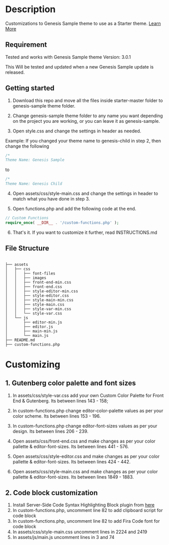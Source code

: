 # Description

Customizations to Genesis Sample theme to use as a Starter theme. [Learn More](https://bharath.blog/)

## Requirement

Tested and works with Genesis Sample theme Version: 3.0.1

This Will be tested and updated when a new Genesis Sample update is released.

## Getting started

1. Download this repo and move all the files inside starter-master folder to genesis-sample theme folder.

2. Change genesis-sample theme folder to any name you want depending on the project you are working, or you can leave it as genesis-sample.

3. Open style.css and change the settings in header as needed.

Example: If you changed your theme name to genesis-child in step 2, then change the following

```css
/*
Theme Name: Genesis Sample
``` 
to

```css
/*
Theme Name: Genesis Child
``` 

4. Open assets/css/style-main.css and change the settings in header to match what you have done in step 3.

5. Open functions.php and add the following code at the end.

```php
// Custom Functions
require_once( __DIR__ . '/custom-functions.php' );
``` 

6. That's it. If you want to customize it further, read INSTRUCTIONS.md

## File Structure

```

├── assets
│   ├── css
│   │   ├── font-files
│   │   ├── images
│   │   ├── front-end-min.css
│   │   ├── front-end.css
│   │   ├── style-editor-min.css
│   │   ├── style-editor.css
│   │   ├── style-main-min.css
│   │   ├── style-main.css
│   │   ├── style-var-min.css
│   │   └── style-var.css
│   └── js
│       ├── editor-min.js
│       ├── editor.js
│       ├── main-min.js
│       └── main.js
├── README.md
├── custom-functions.php

``` 

# Customizing

## 1. Gutenberg color palette and font sizes

1. In assets/css/style-var.css add your own Custom Color Palette for Front End & Gutenberg. Its between lines 143 - 158;

2. In custom-functions.php change editor-color-palette values as per your color scheme. Its between lines 153 - 196.

3. In custom-functions.php change editor-font-sizes values as per your design. Its between lines 206 - 239.

4. Open assets/css/front-end.css and make changes as per your color pallette & editor-font-sizes. Its between lines 441 - 576.

5. Open assets/css/style-editor.css and make changes as per your color pallette & editor-font-sizes. Its between lines 424 - 442.

6. Open assets/css/style-main.css and make changes as per your color pallette & editor-font-sizes. Its between lines 1849 - 1883.


## 2. Code block customization

1. Install Server-Side Code Syntax Highlighting Block plugin from [here](https://github.com/westonruter/code-syntax-block)
2. In custom-functions.php, uncomment line 82 to add clipboard script for code block
3. In custom-functions.php, uncomment line 82 to add Fira Code font for code block
4. In assets/css/style-main.css uncomment lines in 2224 and 2419
5. In assets/js/main.js uncomment lines in 3 and 74